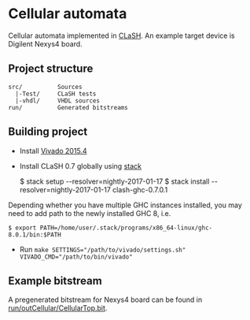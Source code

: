 # Cellular automata

Cellular automata implemented in [CLaSH](http://www.clash-lang.org).
An example target device is Digilent Nexys4 board.

## Project structure

    src/          Sources
      |-Test/     CLaSH tests
      |-vhdl/     VHDL sources
    run/          Generated bitstreams

## Building project

* Install [Vivado 2015.4](https://www.xilinx.com/support/download.html)
* Install CLaSH 0.7 globally using [stack](http://haskellstack.org/)

    $ stack setup --resolver=nightly-2017-01-17
    $ stack install --resolver=nightly-2017-01-17 clash-ghc-0.7.0.1
    
Depending whether you have multiple GHC instances installed, you may need
to add path to the newly installed GHC 8, i.e.

    $ export PATH=/home/user/.stack/programs/x86_64-linux/ghc-8.0.1/bin:$PATH
    
* Run `make SETTINGS="/path/to/vivado/settings.sh" VIVADO_CMD="/path/to/bin/vivado"`

## Example bitstream

A pregenerated bitstream for Nexys4 board can be found in [run/outCellular/CellularTop.bit](run/outCellular/CellularTop.bit).
